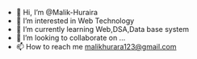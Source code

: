 - 👋 Hi, I’m @Malik-Huraira
- 👀 I’m interested in Web Technology 
- 🌱 I’m currently learning Web,DSA,Data base system 
- 💞️ I’m looking to collaborate on ...
- 📫 How to reach me malikhurara123@gmail.com

<!---
Malik-Huraira/Malik-Huraira is a ✨ special ✨ repository because its `README.md` (this file) appears on your GitHub profile.
You can click the Preview link to take a look at your changes.
--->
